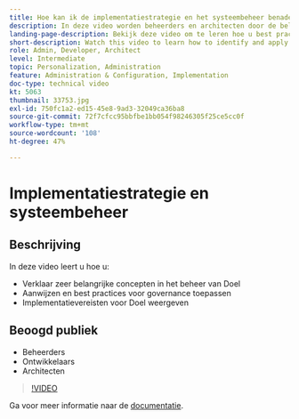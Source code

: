 ```yaml
---
title: Hoe kan ik de implementatiestrategie en het systeembeheer benaderen?
description: In deze video worden beheerders en architecten door de belangrijkste concepten geleid bij het beheren en implementeren van Adobe Target. Bekijk deze video om te leren hoe u best practices voor governance kunt identificeren en toepassen en de vereisten voor Target-doelimplementatie kunt vermelden.
landing-page-description: Bekijk deze video om te leren hoe u best practices voor governance kunt identificeren en toepassen en de vereisten voor Target-doelimplementatie kunt vermelden.
short-description: Watch this video to learn how to identify and apply governance best practices and list Target implementation requirements.
role: Admin, Developer, Architect
level: Intermediate
topic: Personalization, Administration
feature: Administration & Configuration, Implementation
doc-type: technical video
kt: 5063
thumbnail: 33753.jpg
exl-id: 750fc1a2-ed15-45e8-9ad3-32049ca36ba8
source-git-commit: 72f7cfcc95bbfbe1bb054f98246305f25ce5cc0f
workflow-type: tm+mt
source-wordcount: '108'
ht-degree: 47%

---
```


# Implementatiestrategie en systeembeheer

## Beschrijving

In deze video leert u hoe u:

* Verklaar zeer belangrijke concepten in het beheer van Doel
* Aanwijzen en best practices voor governance toepassen
* Implementatievereisten voor Doel weergeven

## Beoogd publiek

* Beheerders
* Ontwikkelaars
* Architecten

>[!VIDEO](https://video.tv.adobe.com/v/33753/?quality=12)

Ga voor meer informatie naar de [documentatie](https://experienceleague.adobe.com/docs/target/using/administer/administrating-target.html?lang=en).
